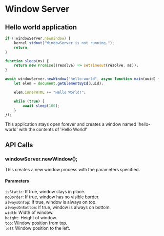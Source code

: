 # Window Server
## Hello world application
```js
if (!windowServer.newWindow) {
    kernel.stdout("WindowServer is not running.");
    return;
}

function sleep(ms) {
    return new Promise((resolve) => setTimeout(resolve, ms));
}

await windowServer.newWindow("hello-world", async function main(uuid) {
    let elem = document.getElementById(uuid);

    elem.innerHTML += "Hello World!";

    while (true) {
        await sleep(100);
    }
});
```
This application stays open forever and creates a window named 'hello-world' with the contents of 'Hello World!'
## API Calls
### windowServer.newWindow();
This creates a new window process with the parameters specified.
#### Parameters
`isStatic`: If true, window stays in place.  
`noBorder`: If true, window has no visible border.  
`alwaysOnTop`: If true, window is always on top.  
`alwaysOnBottom`: If true, window is always on bottom.  
`width`: Width of window.  
`height`: Height of window.  
`top`: Window position from top.  
`left` Window position to the left.